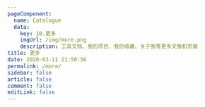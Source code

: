 ```yaml
---
pageComponent: 
  name: Catalogue
  data: 
    key: 10.更多
    imgUrl: /img/more.png
    description: 工具文档、我的项目、我的收藏、关于我等更多文章和页面
title: 更多
date: 2020-03-11 21:50:56
permalink: /more/
sidebar: false
article: false
comment: false
editLink: false
---
```

